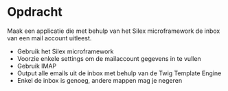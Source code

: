 
# Opdracht
Maak een applicatie die met behulp van het Silex microframework de inbox van een mail account uitleest.

* Gebruik het Silex microframework
* Voorzie enkele settings om de mailaccount gegevens in te vullen
* Gebruik IMAP
* Output alle emails uit de inbox met behulp van de Twig Template Engine
* Enkel de inbox is genoeg, andere mappen mag je negeren

